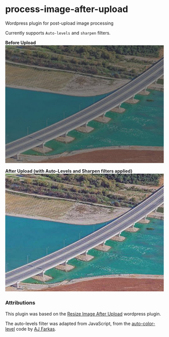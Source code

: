 # process-image-after-upload
Wordpress plugin for post-upload image processing 

Currently supports `Auto-levels` and `sharpen` filters.

**Before Upload**
![Alt text](/img/before.jpg)

**After Upload (with Auto-Levels and Sharpen filters applied)**
![Alt text](/img/after.jpg)

### Attributions

This plugin was based on the [Resize Image After Upload](https://wordpress.org/plugins/resize-image-after-upload/) wordpress plugin.

The auto-levels filter was adapted from JavaScript, from the [auto-color-level](https://github.com/ajfarkas/auto-color-level) code by [AJ Farkas](https://github.com/ajfarkas).
